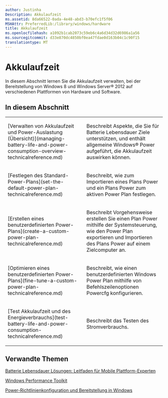 ```yaml
---
author: Justinha
Description: Akkulaufzeit
ms.assetid: 8da66522-0ada-4e48-abd3-b70efc1f5f06
MSHAttr: PreferredLib:/library/windows/hardware
title: Akkulaufzeit
ms.openlocfilehash: a1092b1cab2073c59eb6c4a6d34d32d6986a1a56
ms.sourcegitcommit: d33e870dc4850bf0ea47fdae0d163b04c1c90f15
translationtype: MT
---
```

# <a name="battery-life"></a>Akkulaufzeit


In diesem Abschnitt lernen Sie die Akkulaufzeit verwalten, bei der Bereitstellung von Windows 8 und Windows Server® 2012 auf verschiedenen Plattformen von Hardware und Software.

## <a name="span-idinthissectionspanspan-idinthissectionspanspan-idinthissectionspanin-this-section"></a><span id="In_This_Section"></span><span id="in_this_section"></span><span id="IN_THIS_SECTION"></span>In diesem Abschnitt


<table>
<colgroup>
<col width="50%" />
<col width="50%" />
</colgroup>
<tbody>
<tr class="odd">
<td align="left"><p>[Verwalten von Akkulaufzeit und Power-Auslastung (Übersicht)](managing-battery-life-and-power-consumption-overview-technicalreference.md)</p></td>
<td align="left"><p>Beschreibt Aspekte, die Sie für Batterie Lebensdauer Ziele unterstützen, und enthält allgemeine Windows® Power aufgeführt, die Akkulaufzeit auswirken können.</p></td>
</tr>
<tr class="even">
<td align="left"><p>[Festlegen des Standard-Power-Plans](set-the-default-power-plan-technicalreference.md)</p></td>
<td align="left"><p>Beschreibt, wie zum Importieren eines Plans Power und ein Plans Power zum aktiven Power Plan festlegen.</p></td>
</tr>
<tr class="odd">
<td align="left"><p>[Erstellen eines benutzerdefinierten Power-Plans](create-a-custom-power-plan-technicalreference.md)</p></td>
<td align="left"><p>Beschreibt Vorgehensweise erstellen Sie einen Plan Power mithilfe der Systemsteuerung, wie den Power Plan exportieren und Importieren des Plans Power auf einem Zielcomputer an.</p></td>
</tr>
<tr class="even">
<td align="left"><p>[Optimieren eines benutzerdefinierten Power-Plans](fine-tune-a-custom-power-plan-technicalreference.md)</p></td>
<td align="left"><p>Beschreibt, wie einen benutzerdefinierten Windows Power Plan mithilfe von Befehlszeilenoptionen Powercfg konfigurieren.</p></td>
</tr>
<tr class="odd">
<td align="left"><p>[Test Akkulaufzeit und des Energieverbrauchs](test-battery-life-and-power-consumption-technicalreference.md)</p></td>
<td align="left"><p>Beschreibt das Testen des Stromverbrauchs.</p></td>
</tr>
</tbody>
</table>

 

## <a name="span-idrelatedtopicsspanrelated-topics"></a><span id="related_topics"></span>Verwandte Themen


[Batterie Lebensdauer Lösungen: Leitfaden für Mobile Plattform-Experten](http://go.microsoft.com/fwlink/?LinkId=209929)

[Windows Performance Toolkit](http://go.microsoft.com/fwlink/p/?linkid=210214)

[Power-Richtlinienkonfiguration und Bereitstellung in Windows](http://go.microsoft.com/fwlink/p/?linkid=129584)

 

 






